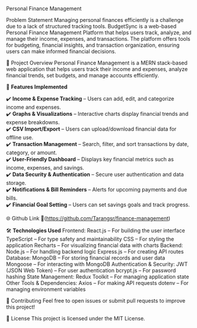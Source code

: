Personal Finance Management

Problem Statement 
Managing personal finances efficiently is a challenge due to a lack of structured tracking tools. BudgetSync is a web-based Personal Finance Management Platform that helps users track, analyze, and manage their income, expenses, and transactions. The platform offers tools for budgeting, financial insights, and transaction organization, ensuring users can make informed financial decisions.

📌 Project Overview
Personal Finance Management is a MERN stack-based web application that helps users track their income and expenses, analyze financial trends, set budgets, and manage accounts efficiently.

🚀 **Features Implemented**  

✔️ **Income & Expense Tracking** – Users can add, edit, and categorize income and expenses.  
✔️ **Graphs & Visualizations** – Interactive charts display financial trends and expense breakdowns.  
✔️ **CSV Import/Export** – Users can upload/download financial data for offline use.  
✔️ **Transaction Management** – Search, filter, and sort transactions by date, category, or amount.  
✔️ **User-Friendly Dashboard** – Displays key financial metrics such as income, expenses, and savings.  
✔️ **Data Security & Authentication** – Secure user authentication and data storage.  
✔️ **Notifications & Bill Reminders** – Alerts for upcoming payments and due bills.  
✔️ **Financial Goal Setting** – Users can set savings goals and track progress.

🌐 Github Link
🔗(https://github.com/Tarangsr/finance-management)

🛠️ **Technologies Used**
Frontend:
React.js – For building the user interface
TypeScript – For type safety and maintainability
CSS – For styling the application
Recharts – For visualizing financial data with charts
Backend:
Node.js – For handling backend logic
Express.js – For creating API routes
Database:
MongoDB – For storing financial records and user data
Mongoose – For interacting with MongoDB
Authentication & Security:
JWT (JSON Web Token) – For user authentication
bcrypt.js – For password hashing
State Management:
Redux Toolkit – For managing application state
Other Tools & Dependencies:
Axios – For making API requests
dotenv – For managing environment variables


🤝 Contributing
Feel free to open issues or submit pull requests to improve this project!

📜 License
This project is licensed under the MIT License.
